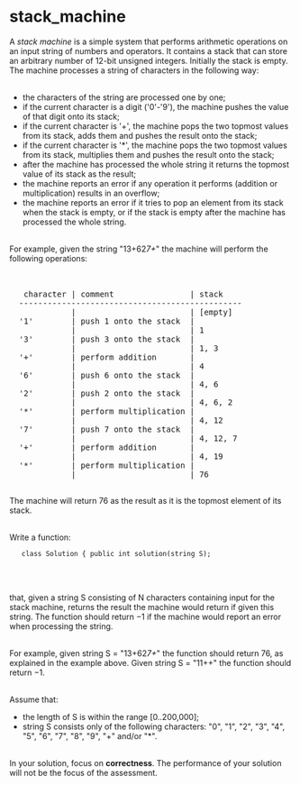 # stack_machine

 A <i>stack machine</i> is a simple system that performs arithmetic operations
 on an input string of numbers and operators. It contains a stack that
 can store an arbitrary number of 12-bit unsigned integers. Initially the
 stack is empty. The machine processes a string of characters in the
 following way:<br/><br/>
 - the characters of the string are processed one by one;<br/>
 - if the current character is a digit ('0'-'9'), the machine
 pushes the value of that digit onto its stack;<br/>
 - if the current character is '+', the machine pops the two
 topmost values from its stack, adds them and pushes the result
 onto the stack;<br/>
 - if the current character is '*', the machine pops the two
 topmost values from its stack, multiplies them and pushes the
 result onto the stack;<br/>
 - after the machine has processed the whole string it returns the
 topmost value of its stack as the result;<br/>
 - the machine reports an error if any operation it performs
 (addition or multiplication) results in an overflow;<br/>
 - the machine reports an error if it tries to pop an element from
 its stack when the stack is empty, or if the stack is empty
 after the machine has processed the whole string.<br/><br/>
 
 For example, given the string "13+62*7+*" the machine will perform the
 following operations:<br/><br/>

 <pre>
 
   character | comment                | stack
  -----------------------------------------------
             |                        | [empty]
  '1'        | push 1 onto the stack  |
             |                        | 1
  '3'        | push 3 onto the stack  |
             |                        | 1, 3
  '+'        | perform addition       |
             |                        | 4
  '6'        | push 6 onto the stack  |
             |                        | 4, 6
  '2'        | push 2 onto the stack  |
             |                        | 4, 6, 2
  '*'        | perform multiplication |
             |                        | 4, 12
  '7'        | push 7 onto the stack  |
             |                        | 4, 12, 7
  '+'        | perform addition       |
             |                        | 4, 19
  '*'        | perform multiplication |
             |                        | 76
  </pre>
 
 
  The machine will return 76 as the result as it is the topmost element of
  its stack.<br/><br/>
 
  Write a function:<br/>
 

       class Solution { public int solution(string S);
 <br/><br/>
 
  that, given a string S consisting of N characters containing input for
  the stack machine, returns the result the machine would return if given
  this string. The function should return −1 if the machine would report
  an error when processing the string.<br/><br/>
 
  For example, given string S = "13+62*7+*" the function should return 76,
  as explained in the example above. Given string S = "11++" the function
  should return −1.<br/><br/>
 
  Assume that:<br/>
  - the length of S is within the range [0..200,000];<br/>
  - string S consists only of the following characters: "0", "1",
  "2", "3", "4", "5", "6", "7", "8", "9", "+" and/or "*".<br/><br/>
 
  In your solution, focus on **correctness**. The performance of your
  solution will not be the focus of the assessment.<br/><br/>
 
 
 

